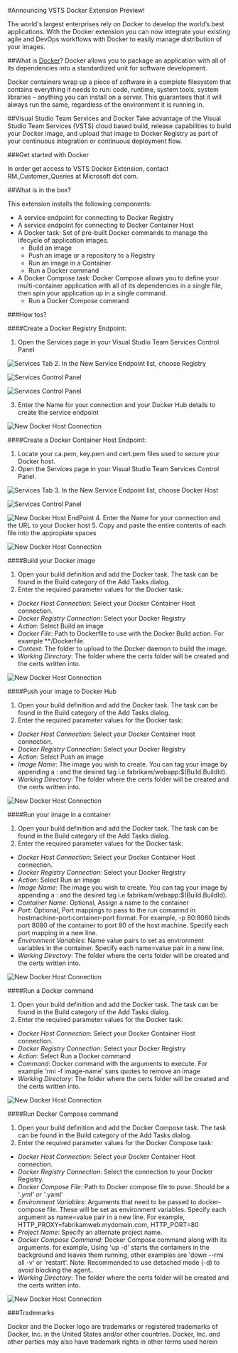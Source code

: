 #Announcing VSTS Docker Extension Preview!

The world's largest enterprises rely on Docker to develop the world’s best applications. With the Docker extension you can now integrate your existing agile and DevOps workflows with Docker to easily manage distribution of your images. 

##What is [Docker](https://www.docker.com/)?
Docker allows you to package an application with all of its dependencies into a standardized unit for software development.

Docker containers wrap up a piece of software in a complete filesystem that contains everything it needs to run: code, runtime, system tools, system libraries – anything you can install on a server. This guarantees that it will always run the same, regardless of the environment it is running in.

##Visual Studio Team Services and Docker
Take advantage of the Visual Studio Team Services (VSTS) cloud based build, release capabilities to build your Docker image, and upload that image to Docker Registry as part of your continuous integration or continuous deployment flow. 

###Get started with Docker

In order get access to VSTS Docker Extension, contact RM_Customer_Queries at Microsoft dot com.

##What is in the box?

This extension installs the following components:
  * A service endpoint for connecting to Docker Registry
  * A service endpoint for connecting to Docker Container Host
  * A Docker task: Set of pre-built Docker commands to manage the lifecycle of application images.
    * Build an image
    * Push an image or a repository to a Registry
    * Run an image in a Container
    * Run a Docker command
  * A Docker Compose task: Docker Compose allows you to define your multi-container application with all of its dependencies in a single file, then spin your application up in a single command.
    * Run a Docker Compose command

###How tos?

####Create a Docker Registry Endpoint:
 1. Open the Services page in your Visual Studio Team Services Control Panel
 
 ![Services Tab](src/Images/ServicesTab.png)
 2. In the New Service Endpoint list, choose Registry

  ![Services Control Panel](src/Images/ServicesControlPanel.png)
  
  ![Services Control Panel](src/Images/NewDockerRegistry.png)

 3. Enter the Name for your connection and your Docker Hub details to create the service endpoint

  ![New Docker Host Connection](src/Images/DockerRegistry.png)

####Create a Docker Container Host Endpoint:

 1. Locate your ca.pem, key.pem and cert.pem files used to secure your Docker host.
 2. Open the Services page in your Visual Studio Team Services Control Panel.

  ![Services Tab](src/Images/ServicesTab.png)
 3. In the New Service Endpoint list, choose Docker Host

  ![Services Control Panel](src/Images/ServicesControlPanel.png)
  
  ![New Docker Host EndPoint](src/Images/NewDockerHostEndPoint.png)
 4. Enter the Name for your connection and the URL to your Docker host
 5. Copy and paste the entire contents of each file into the appropiate spaces

  ![New Docker Host Connection](src/Images/DockerHostEndPoint.png)

####Build your Docker image
 1. Open your build definition and add the Docker task. The task can be found in the Build category of the Add Tasks dialog.
 2. Enter the required parameter values for the Docker task:
  * *Docker Host Connection*: Select your Docker Container Host connection.
  * *Docker Registry Connection*: Select your Docker Registry 
  * *Action*: Select Build an image
  * *Docker File*: Path to Dockerflle to use with the Docker Build action. For example **/Dockerfile. 
  * *Context*: The folder to upload to the Docker daemon to build the image.
  * *Working Directory*: The folder where the certs folder will be created and the certs written into.

  ![New Docker Host Connection](src/Images/BuildDockerImage.png)

####Push your image to Docker Hub
  1. Open your build definition and add the Docker task. The task can be found in the Build category of the Add Tasks dialog.
  2. Enter the required parameter values for the Docker task:
   * *Docker Host Connection*: Select your Docker Container Host connection.
   * *Docker Registry Connection*: Select your Docker Registry 
   * *Action*: Select Push an image
   * *Image Name*: The image you wish to create. You can tag your image by appending a : and the desired tag i.e fabrikam/webapp:$(Build.BuildId).
   * *Working Directory*: The folder where the certs folder will be created and the certs written into.

  ![New Docker Host Connection](src/Images/PushDockerImage.png)

####Run your image in a container
  1. Open your build definition and add the Docker task. The task can be found in the Build category of the Add Tasks dialog.
  2. Enter the required parameter values for the Docker task:
   * *Docker Host Connection*: Select your Docker Container Host connection.
   * *Docker Registry Connection*: Select your Docker Registry 
   * *Action*: Select Run an image
   * *Image Name*: The image you wish to create. You can tag your image by appending a : and the desired tag i.e fabrikam/webapp:$(Build.BuildId).
   * *Container Name*: Optional, Assign a name to the container
   * *Port*: Optional, Port mappings to pass to the run comamnd in hostmachine-port:container-port format. For example, -p 80:8080 binds port 8080 of the container to port 80 of the host machine. Specify each port mapping in a new line. 
   * *Environment Variables*: Name value pairs to set as environment variables in the container. Specify each name=value pair in a new line.
   * *Working Directory*: The folder where the certs folder will be created and the certs written into.

  ![New Docker Host Connection](src/Images/RunDockerImage.png)

####Run a Docker command
  1. Open your build definition and add the Docker task. The task can be found in the Build category of the Add Tasks dialog.
  2. Enter the required parameter values for the Docker task:
   * *Docker Host Connection*: Select your Docker Container Host connection.
   * *Docker Registry Connection*: Select your Docker Registry 
   * *Action*: Select Run a Docker command
   * *Command*: Docker command with the arguments to execute. For example 'rmi -f image-name' sans quotes to remove an image
   * *Working Directory*: The folder where the certs folder will be created and the certs written into.

  ![New Docker Host Connection](src/Images/RunDockerCommand.png)

####Run Docker Compose command
  1. Open your build definition and add the Docker Compose task. The task can be found in the Build category of the Add Tasks dialog.
  2. Enter the required parameter values for the Docker Compose task:
   * *Docker Host Connection*: Select your Docker Container Host connection.
   * *Docker Registry Connection*: Select the connection to your Docker Registry. 
   * *Docker Compose File*: Path to Docker compose file to puse. Should be a '*.yml' or '*.yaml' 
   * *Environment Variables*: Arguments that need to be passed to docker-compose file. These will be set as environment variables. Specify each argument as name=value pair in a new line. For example, HTTP_PROXY=fabrikamweb.mydomain.com, HTTP_PORT=80
   * *Project Name*: Specify an alternate project name. 
   * *Docker Compose Command*: Docker Compose command along with its arguments. for example, Using 'up -d' starts the containers in the background and leaves them running, other examples are 'down --rmi all -v' or 'restart'. Note: Recommended to use detached mode (-d) to avoid blocking the agent..
   *  *Working Directory*: The folder where the certs folder will be created and the certs written into.

  ![New Docker Host Connection](src/Images/DockerComposeUp.png)



###Trademarks

Docker and the Docker logo are trademarks or registered trademarks of Docker, Inc. in the United States and/or other countries. Docker, Inc. and other parties may also have trademark rights in other terms used herein

